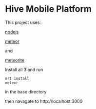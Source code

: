 Hive Mobile Platform
====================

This project uses:

[nodejs](https://github.com/joyent/node)

[meteor](https://www.meteor.com/)

and

[meteorite](https://github.com/oortcloud/meteorite/)

Install all 3 and run

    mrt install
    meteor

in the base directory

then navagate to http://localhost:3000
